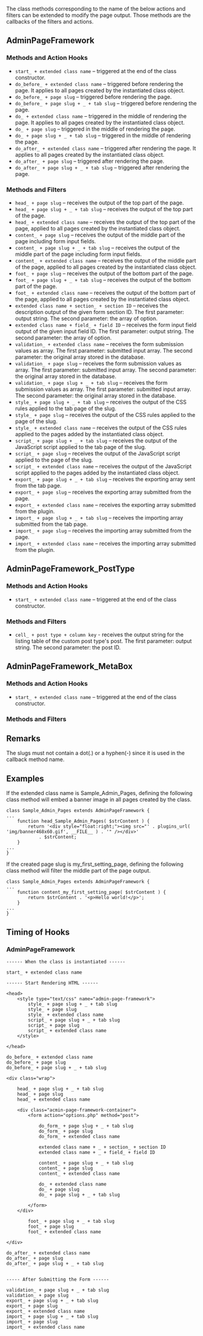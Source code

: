 The class methods corresponding to the name of the below actions and filters can be extended to modify the page output. Those methods are the callbacks of the filters and actions.

## AdminPageFramework ##

### Methods and Action Hooks ###

* `start_ + extended class name` – triggered at the end of the class constructor.
* `do_before_ + extended class name` – triggered before rendering the page. It applies to all pages created by the instantiated class object.
* `do_before_ + page slug` – triggered before rendering the page.
* `do_before_ + page slug + _ + tab slug` – triggered before rendering the page.
* `do_ + extended class name` – triggered in the middle of rendering the page. It applies to all pages created by the instantiated class object.
* `do_ + page slug` – triggered in the middle of rendering the page.
* `do_ + page slug + _ + tab slug` – triggered in the middle of rendering the page.
* `do_after_ + extended class name` – triggered after rendering the page. It applies to all pages created by the instantiated class object.
* `do_after_ + page slug` – triggered after rendering the page.
* `do_after_ + page slug + _ + tab slug` – triggered after rendering the page.

### Methods and Filters ###

* `head_ + page slug` – receives the output of the top part of the page.
* `head_ + page slug + _ + tab slug` – receives the output of the top part of the page.
* `head_ + extended class name` – receives the output of the top part of the page, applied to all pages created by the instantiated class object.
* `content_ + page slug` – receives the output of the middle part of the page including form input fields.
* `content_ + page slug + _ + tab slug` – receives the output of the middle part of the page including form input fields.
* `content_ + extended class name` – receives the output of the middle part of the page, applied to all pages created by the instantiated class object.
* `foot_ + page slug` – receives the output of the bottom part of the page.
* `foot_ + page slug + _ + tab slug` – receives the output of the bottom part of the page.
* `foot_ + extended class name` – receives the output of the bottom part of the page, applied to all pages created by the instantiated class object.
* `extended class name + section_ + section ID` – receives the description output of the given form section ID. The first parameter: output string. The second parameter: the array of option.
* `extended class name + field_ + field ID` – receives the form input field output of the given input field ID. The first parameter: output string. The second parameter: the array of option.
* `validation_ + extended class name` – receives the form submission values as array. The first parameter: submitted input array. The second parameter: the original array stored in the database.
* `validation_ + page slug` – receives the form submission values as array. The first parameter: submitted input array. The second parameter: the original array stored in the database.
* `validation_ + page slug + _ + tab slug` – receives the form submission values as array. The first parameter: submitted input array. The second parameter: the original array stored in the database.
* `style_ + page slug + _ + tab slug` – receives the output of the CSS rules applied to the tab page of the slug.
* `style_ + page slug` – receives the output of the CSS rules applied to the page of the slug.
* `style_ + extended class name` – receives the output of the CSS rules applied to the pages added by the instantiated class object.
* `script_ + page slug + _ + tab slug` – receives the output of the JavaScript script applied to the tab page of the slug.
* `script_ + page slug` – receives the output of the JavaScript script applied to the page of the slug.
* `script_ + extended class name` – receives the output of the JavaScript script applied to the pages added by the instantiated class object.
* `export_ + page slug + _ + tab slug` – receives the exporting array sent from the tab page.
* `export_ + page slug` – receives the exporting array submitted from the page.
* `export_ + extended class name` – receives the exporting array submitted from the plugin.
* `import_ + page slug + _ + tab slug` – receives the importing array submitted from the tab page.
* `import_ + page slug` – receives the importing array submitted from the page.
* `import_ + extended class name` – receives the importing array submitted from the plugin.

## AdminPageFramework_PostType ##

### Methods and Action Hooks ###
* `start_ + extended class name` – triggered at the end of the class constructor.

### Methods and Filters ###
* `cell_ + post type + column key` - receives the output string for the listing table of the custom post type's post. The first parameter: output string. The second parameter: the post ID.

## AdminPageFramework_MetaBox ###

### Methods and Action Hooks ###
* `start_ + extended class name` – triggered at the end of the class constructor.

### Methods and Filters ###


## Remarks ##
The slugs must not contain a dot(.) or a hyphen(-) since it is used in the callback method name.

## Examples ##
If the extended class name is Sample_Admin_Pages, defining the following class method will embed a banner image in all pages created by the class.

	class Sample_Admin_Pages extends AdminPageFramework {
	...
		function head_Sample_Admin_Pages( $strContent ) {
			return '<div style="float:right;"><img src="' . plugins_url( 'img/banner468x60.gif', __FILE__ ) . '" /></div>' 
				. $strContent;
		}
	...
	}
	
If the created page slug is my_first_setting_page, defining the following class method will filter the middle part of the page output.

	class Sample_Admin_Pages extends AdminPageFramework {
	...
		function content_my_first_setting_page( $strContent ) {
			return $strContent . '<p>Hello world!</p>';
		}
	...
	}
	
## Timing of Hooks ##

### AdminPageFramework ###

	------ When the class is instantiated ------

	start_ + extended class name

	------ Start Rendering HTML ------

	<head>
		<style type="text/css" name="admin-page-framework">
			style_ + page slug + _ + tab slug
			style_ + page slug
			style_ + extended class name
			script_ + page slug + _ + tab slug
			script_ + page slug
			script_ + extended class name		
		</style>
		
	</head>

	do_before_ + extended class name
	do_before_ + page slug
	do_before_ + page slug + _ + tab slug

	<div class="wrap">

		head_ + page slug + _ + tab slug
		head_ + page slug
		head_ + extended class name					
			
		<div class="acmin-page-framework-container">
			<form action="options.php" method="post">
			
				do_form_ + page slug + _ + tab slug
				do_form_ + page slug
				do_form_ + extended class name

				extended class name + _ + section_ + section ID
				extended class name + _ + field_ + field ID
				
				content_ + page slug + _ + tab slug
				content_ + page slug
				content_ + extended class name

				do_ + extended class name					
				do_ + page slug
				do_ + page slug + _ + tab slug

			</form>					
		</div>

			foot_ + page slug + _ + tab slug
			foot_ + page slug
			foot_ + extended class name			

	</div>

	do_after_ + extended class name
	do_after_ + page slug
	do_after_ + page slug + _ + tab slug


	----- After Submitting the Form ------

	validation_ + page slug + _ + tab slug 
	validation_ + page slug 
	export_ + page slug + _ + tab slug 
	export_ + page slug 
	export_ + extended class name
	import_ + page slug + _ + tab slug
	import_ + page slug
	import_ + extended class name
